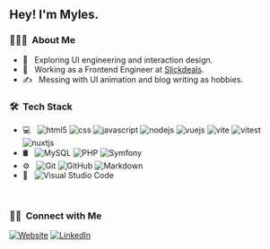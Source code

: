 <h2> Hey! I'm Myles.</h2>

<h3> 👨🏻‍💻 &nbsp;About Me </h3>

- 🤔 &nbsp; Exploring UI engineering and interaction design.
- 💼 &nbsp; Working as a Frontend Engineer at [Slickdeals](https://slickdeals.net/).
- ✍️ &nbsp; Messing with UI animation and blog writing as hobbies.

<h3> 🛠 &nbsp;Tech Stack</h3>

- 💻 &nbsp;
  ![html5](https://img.shields.io/badge/-HTML5-333333?style=flat&logo=HTML5)
  ![css](https://img.shields.io/badge/-CSS-333333?style=flat&logo=CSS3&logoColor=1572B6)
  ![javascript](https://img.shields.io/badge/-JavaScript-333333?style=flat&logo=javascript)
  ![nodejs](https://img.shields.io/badge/-Node.js-333333?style=flat&logo=node.js)
  ![vuejs](https://img.shields.io/badge/Vue.js-35495E?style=flat&logo=vuedotjs)
  ![vite](https://img.shields.io/badge/vite-35495E?style=flat&logo=vite)
  ![vitest](https://img.shields.io/badge/vitest-35495E?style=flat&logo=vitest)
  ![nuxtjs](https://img.shields.io/badge/-NUXTjs-success)
- 🛢 &nbsp;
  ![MySQL](https://img.shields.io/badge/-MySQL-333333?style=flat&logo=mysql)
  ![PHP](https://img.shields.io/badge/-PHP-333333?style=flat&logo=PHP)
  ![Symfony](https://img.shields.io/badge/-symfony-333333?style=flat&logo=symfony)
- ⚙️ &nbsp;
  ![Git](https://img.shields.io/badge/-Git-333333?style=flat&logo=git)
  ![GitHub](https://img.shields.io/badge/-GitHub-333333?style=flat&logo=github)
  ![Markdown](https://img.shields.io/badge/-Markdown-333333?style=flat&logo=markdown)
- 🔧 &nbsp;
  ![Visual Studio Code](https://img.shields.io/badge/-Visual%20Studio%20Code-333333?style=flat&logo=visual-studio-code&logoColor=007ACC)

<br/>

<h3> 🤝🏻 &nbsp;Connect with Me </h3>

<p>
<a href="https://www.mylesenriquez.com/"><img alt="Website" src="https://img.shields.io/badge/Website-www.mylesenriquez.com-purple?style=flat-square&logo=google-chrome"></a>
<a href="https://www.linkedin.com/in/mylesenriquez/"><img alt="LinkedIn" src="https://img.shields.io/badge/LinkedIn-Myles%20Enriquez%20-blue?style=flat-square&logo=linkedin"></a>
</p>
